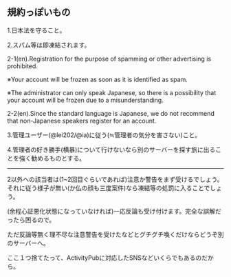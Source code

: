 ## 規約っぽいもの

1.日本法を守ること。

2.スパム等は即凍結されます。

2-1(en).Registration for the purpose of spamming or other advertising is prohibited.

※Your account will be frozen as soon as it is identified as spam.

※The administrator can only speak Japanese, so there is a possibility that your account will be frozen due to a misunderstanding.

2-2(en).Since the standard language is Japanese, we do not recommend that non-Japanese speakers register for an account.

3.管理ユーザー(@lei202/@ia)に従う(≒管理者の気分を害さない)こと。

4.管理者の好き勝手(横暴)について行けないなら別のサーバーを探す旅に出ることを強く勧めるものとする。
___

2以外への該当者は(1~2回目ぐらいであれば)注意か警告をまず受けるでしょう。それに従う様子が無い(か仏の顔も三度案件)なら凍結等の処罰に入ることでしょう。

(余程心証悪化状態になっていなければ)一応反論も受け付けます。完全な誤解だったら困るので。

ただ反論等無く理不尽な注意警告を受けたなどとグチグチ喚くだけならどうぞ別のサーバーへ。

ここ１つ捨てたって、ActivityPubに対応したSNSなどいくらでもあるのだから。
